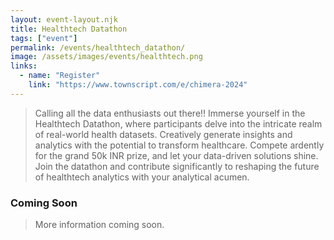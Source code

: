 ```yaml
---
layout: event-layout.njk
title: Healthtech Datathon
tags: ["event"]
permalink: /events/healthtech_datathon/
image: /assets/images/events/healthtech.png
links:
  - name: "Register"
    link: "https://www.townscript.com/e/chimera-2024"
---
```



>Calling all the data enthusiasts out there!! Immerse yourself in the Healthtech Datathon, where participants delve into the intricate realm of real-world health datasets. Creatively generate insights and analytics with the potential to transform healthcare. Compete ardently for the grand 50k INR prize, and let your data-driven solutions shine. Join the datathon and contribute significantly to reshaping the future of healthtech analytics with your analytical acumen.

### Coming Soon
> More information coming soon.